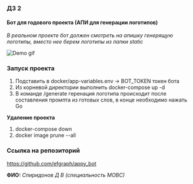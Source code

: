 ### ДЗ 2


#### Бот для годового проекта (АПИ для генерации логотипов)

_В реальном проекте бот должен смотреть на апишку генерящую логотипы, вместо нее берем логотипы из папки static_


![Demo gif](video/demo.gif)


### Запуск проекта 

1. Подставить в docker/app-variables.env -> BOT_TOKEN токен бота
2. Из корневой директории выполнить docker-compose up -d
3. В команде /generate геренация логотипа происходит после составления промпта из готовых слов, в конце необходимо нажать Go

**Удаление проекта**

1. docker-compose down
2. docker image prune --all

### Ссылка на репозиторий

https://github.com/efgraph/appy_bot

__ФИО:__ _Спиридонов Д В (специальность МОВС)_



